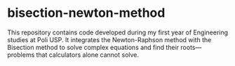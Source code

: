 # bisection-newton-method
This repository contains code developed during my first year of Engineering studies at Poli USP. It integrates the Newton-Raphson method with the Bisection method to solve complex equations and find their roots—problems that calculators alone cannot solve.
